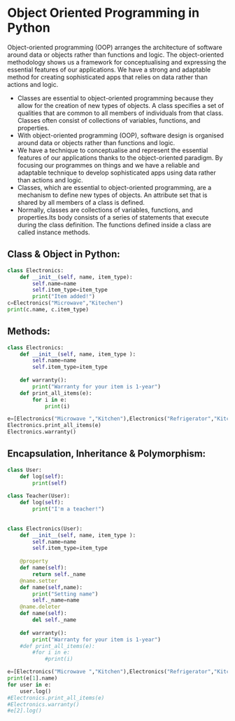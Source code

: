 # Object Oriented Programming in Python 

Object-oriented programming (OOP) arranges the architecture of software around data or objects rather than functions and logic.
The object-oriented methodology shows us a framework for conceptualising and expressing the essential features of our applications. We have a strong and 
adaptable method for creating sophisticated apps that relies on data rather than actions and logic.
- Classes are essential to object-oriented programming because they allow for the creation of new types of objects. A class specifies a set of qualities that are 
common to all members of individuals from that class. Classes often consist of collections of variables, functions, and properties.
- With object-oriented programming (OOP), software design is organised around data or objects rather than functions and logic.
- We have a technique to conceptualise and represent the essential features of our applications thanks to the object-oriented paradigm. By focusing our programmes 
on things and we have a reliable and adaptable technique to develop sophisticated apps using data rather than actions and logic.
- Classes, which are essential to object-oriented programming, are a mechanism to define new types of objects. An attribute set that is shared by all members of a 
class is defined.
- Normally, classes are collections of variables, functions, and properties.Its body consists of a series of statements that execute during the class definition. The 
functions defined inside a class are called instance
methods.

## Class & Object in Python:
```python
class Electronics:
    def __init__(self, name, item_type):
        self.name=name
        self.item_type=item_type
        print("Item added!")
c=Electronics("Microwave","Kitechen")   
print(c.name, c.item_type)
```

## Methods:
```python
class Electronics:
    def __init__(self, name, item_type ):
        self.name=name
        self.item_type=item_type
        
    def warranty():
        print("Warranty for your item is 1-year")
    def print_all_items(e):
        for i in e:
            print(i)

e=[Electronics("Microwave ","Kitchen"),Electronics("Refrigerator","Kitchen")]
Electronics.print_all_items(e)
Electronics.warranty()
```

## Encapsulation, Inheritance & Polymorphism: 
```python
class User:
    def log(self):
        print(self)
        
class Teacher(User):
    def log(self):
        print("I'm a teacher!")
        
        
class Electronics(User):
    def __init__(self, name, item_type ):
        self.name=name
        self.item_type=item_type
        
    @property
    def name(self):
        return self._name
    @name.setter
    def name(self,name):
        print("Setting name")
        self._name=name
    @name.deleter
    def name(self):
        del self._name
        
    def warranty():
        print("Warranty for your item is 1-year")
    #def print_all_items(e):
        #for i in e:
            #print(i)

e=[Electronics("Microwave ","Kitchen"),Electronics("Refrigerator","Kitchen"),Teacher()]
print(e[1].name)
for user in e:
    user.log()
#Electronics.print_all_items(e)
#Electronics.warranty()
#e[2].log()
```
